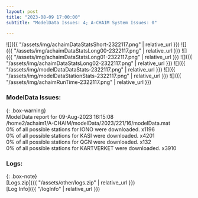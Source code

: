 ```yaml
---
layout: post
title: "2023-08-09 17:00:00"
subtitle: "ModelData Issues: 4; A-CHAIM System Issues: 0"

---
```


![]({{ "/assets/img/achaimDataStatsShort-2322117.png" | relative_url }})
![]({{ "/assets/img/achaimDataStatsLong00-2322117.png" | relative_url }})
![]({{ "/assets/img/achaimDataStatsLong01-2322117.png" | relative_url }})
![]({{ "/assets/img/achaimDataStatsLong02-2322117.png" | relative_url }})
![]({{ "/assets/img/modelDataDataStats-2322117.png" | relative_url }})
![]({{ "/assets/img/modelDataStationStats-2322117.png" | relative_url }})
![]({{ "/assets/img/achaimRunTime-2322117.png" | relative_url }})


### ModelData Issues:  
  
{: .box-warning}  
 ModelData report for 09-Aug-2023 16:15:08   
 /home2/achaim1/A-CHAIM/modelData/2023/221/16/modelData.mat   
 0% of all possible stations for IONO were downloaded. x1196   
 0% of all possible stations for KASI were downloaded. x4201   
 0% of all possible stations for QGN were downloaded. x132   
 0% of all possible stations for KARTVERKET were downloaded. x3910   
  


### Logs:  
  
{: .box-note}  
[Logs.zip]({{ "/assets/other/logs.zip" | relative_url }})  
[Log Info]({{ "/logInfo" | relative_url }})  
